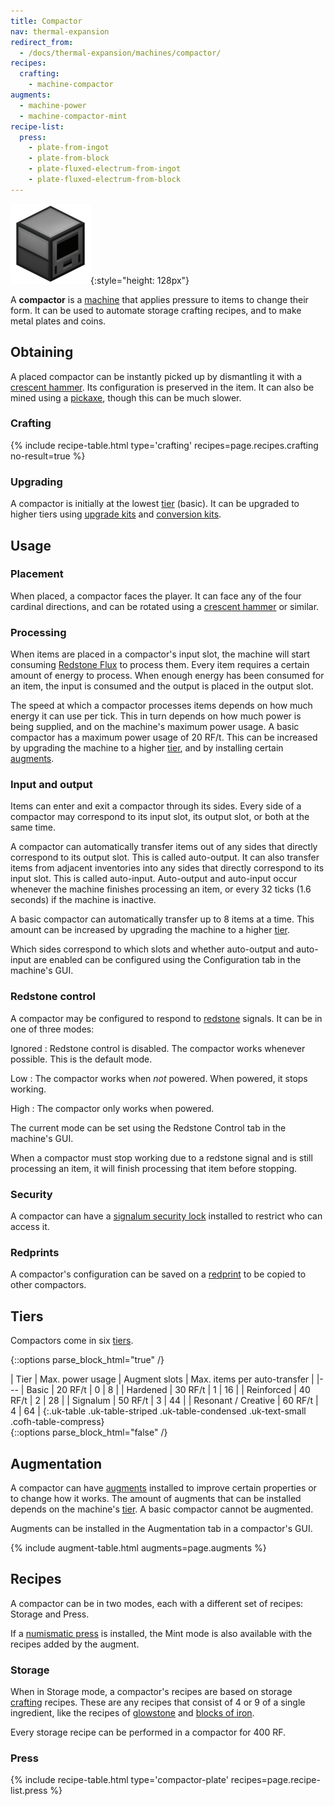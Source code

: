 ```yaml
---
title: Compactor
nav: thermal-expansion
redirect_from:
  - /docs/thermal-expansion/machines/compactor/
recipes:
  crafting:
    - machine-compactor
augments:
  - machine-power
  - machine-compactor-mint
recipe-list:
  press:
    - plate-from-ingot
    - plate-from-block
    - plate-fluxed-electrum-from-ingot
    - plate-fluxed-electrum-from-block
---
```


![Compactor](/assets/images/thermal-expansion/compactor.png){:style="height: 128px"}


A **compactor** is a [machine](/docs/machines/) that applies pressure to items
to change their form. It can be used to automate storage crafting recipes, and
to make metal plates and coins.


Obtaining
---------

A placed compactor can be instantly picked up by dismantling it with a [crescent
hammer](/docs/crescent-hammer/). Its configuration is preserved in the item. It
can also be mined using a [pickaxe](https://minecraft.gamepedia.com/Pickaxe),
though this can be much slower.

### Crafting
{% include recipe-table.html type='crafting' recipes=page.recipes.crafting no-result=true %}

### Upgrading
A compactor is initially at the lowest [tier](#tiers) (basic). It can be
upgraded to higher tiers using [upgrade kits](/docs/upgrade-kits/) and
[conversion kits](/docs/conversion-kits/).


Usage
-----

### Placement
When placed, a compactor faces the player. It can face any of the four cardinal
directions, and can be rotated using a [crescent hammer](/docs/crescent-hammer/)
or similar.

### Processing
When items are placed in a compactor's input slot, the machine will start
consuming [Redstone Flux](/docs/redstone-flux/) to process them. Every item
requires a certain amount of energy to process. When enough energy has been
consumed for an item, the input is consumed and the output is placed in the
output slot.

The speed at which a compactor processes items depends on how much energy it can
use per tick. This in turn depends on how much power is being supplied, and on
the machine's maximum power usage. A basic compactor has a maximum power usage
of 20 RF/t. This can be increased by upgrading the machine to a higher
[tier](#tiers), and by installing certain [augments](#augmentation).

### Input and output
Items can enter and exit a compactor through its sides. Every side of a
compactor may correspond to its input slot, its output slot, or both at the same
time.

A compactor can automatically transfer items out of any sides that directly
correspond to its output slot. This is called auto-output. It can also transfer
items from adjacent inventories into any sides that directly correspond to its
input slot. This is called auto-input. Auto-output and auto-input occur whenever
the machine finishes processing an item, or every 32 ticks (1.6 seconds) if the
machine is inactive.

A basic compactor can automatically transfer up to 8 items at a time. This
amount can be increased by upgrading the machine to a higher [tier](#tiers).

Which sides correspond to which slots and whether auto-output and auto-input are
enabled can be configured using the Configuration tab in the machine's GUI.

### Redstone control
A compactor may be configured to respond to
[redstone](https://minecraft.gamepedia.com/Redstone) signals. It can be in one
of three modes:

Ignored
: Redstone control is disabled. The compactor works whenever possible. This is
the default mode.

Low
: The compactor works when *not* powered. When powered, it stops working.

High
: The compactor only works when powered.

The current mode can be set using the Redstone Control tab in the machine's GUI.

When a compactor must stop working due to a redstone signal and is still
processing an item, it will finish processing that item before stopping.

### Security
A compactor can have a [signalum security lock](/docs/signalum-security-lock/)
installed to restrict who can access it.

### Redprints
A compactor's configuration can be saved on a [redprint](/docs/redprint/) to be
copied to other compactors.


Tiers
-----

Compactors come in six [tiers](/docs/tiers/).

{::options parse_block_html="true" /}
<div class="uk-overflow-container">
| Tier | Max. power usage | Augment slots | Max. items per auto-transfer |
|---
| Basic | 20 RF/t | 0 | 8 |
| Hardened | 30 RF/t | 1 | 16 |
| Reinforced | 40 RF/t | 2 | 28 |
| Signalum | 50 RF/t | 3 | 44 |
| Resonant / Creative | 60 RF/t | 4 | 64 |
{:.uk-table .uk-table-striped .uk-table-condensed .uk-text-small .cofh-table-compress}
</div>
{::options parse_block_html="false" /}


Augmentation
------------

A compactor can have [augments](/docs/augments/) installed to improve certain
properties or to change how it works. The amount of augments that can be
installed depends on the machine's [tier](#tiers). A basic compactor cannot be
augmented.

Augments can be installed in the Augmentation tab in a compactor's GUI.

{% include augment-table.html augments=page.augments %}


Recipes
-------

A compactor can be in two modes, each with a different set of recipes: Storage
and Press.

If a [numismatic press](/docs/augment-numismatic-press/) is installed, the Mint
mode is also available with the recipes added by the augment.

### Storage
When in Storage mode, a compactor's recipes are based on storage
[crafting](https://minecraft.gamepedia.com/Crafting) recipes. These are any
recipes that consist of 4 or 9 of a single ingredient, like the recipes of
[glowstone](https://minecraft.gamepedia.com/Glowstone) and [blocks of
iron](https://minecraft.gamepedia.com/Block_of_Iron).

Every storage recipe can be performed in a compactor for 400 RF.

### Press
{% include recipe-table.html type='compactor-plate' recipes=page.recipe-list.press %}
